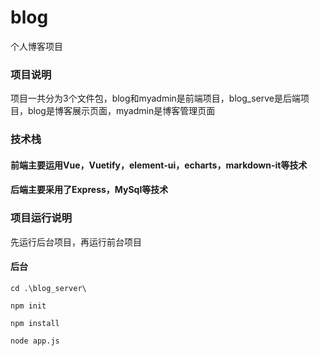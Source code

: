 # blog
个人博客项目
### 项目说明
项目一共分为3个文件包，blog和myadmin是前端项目，blog_serve是后端项目，blog是博客展示页面，myadmin是博客管理页面
### 技术栈
#### 前端主要运用Vue，Vuetify，element-ui，echarts，markdown-it等技术
#### 后端主要采用了Express，MySql等技术
### 项目运行说明
先运行后台项目，再运行前台项目
#### 后台
``cd .\blog_server\``

``npm init`` 

``npm install``

``node app.js``

